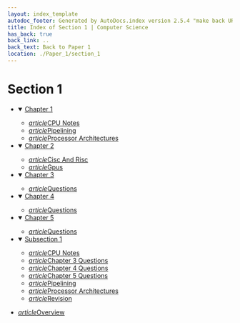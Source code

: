 ```yaml
---
layout: index_template
autodoc_footer: Generated by AutoDocs.index version 2.5.4 "make back URLs relative" ⓒ Starwort, 2020
title: Index of Section 1 | Computer Science
has_back: true
back_link: ..
back_text: Back to Paper 1
location: ./Paper_1/section_1
---
```


# **Section 1**

- <details open><summary><a href='./chapter_1'>Chapter 1</a></summary>

  - <a href='./chapter_1/CPU_notes.html'><i title='MD file' class="material-icons">article</i>CPU Notes</a>
  - <a href='./chapter_1/pipelining.html'><i title='MD file' class="material-icons">article</i>Pipelining</a>
  - <a href='./chapter_1/processor_architectures.html'><i title='MD file' class="material-icons">article</i>Processor Architectures</a>

  </details>
- <details open><summary><a href='./chapter_2'>Chapter 2</a></summary>

  - <a href='./chapter_2/cisc_and_risc.html'><i title='MD file' class="material-icons">article</i>Cisc And Risc</a>
  - <a href='./chapter_2/gpus.html'><i title='MD file' class="material-icons">article</i>Gpus</a>

  </details>
- <details open><summary><a href='./chapter_3'>Chapter 3</a></summary>

  - <a href='./chapter_3/questions.html'><i title='MD file' class="material-icons">article</i>Questions</a>

  </details>
- <details open><summary><a href='./chapter_4'>Chapter 4</a></summary>

  - <a href='./chapter_4/questions.html'><i title='MD file' class="material-icons">article</i>Questions</a>

  </details>
- <details open><summary><a href='./chapter_5'>Chapter 5</a></summary>

  - <a href='./chapter_5/questions.html'><i title='MD file' class="material-icons">article</i>Questions</a>

  </details>
- <details open><summary><a href='./subsection_1'>Subsection 1</a></summary>

  - <a href='./subsection_1/CPU_notes.html'><i title='MD file' class="material-icons">article</i>CPU Notes</a>
  - <a href='./subsection_1/chapter_3_questions.html'><i title='MD file' class="material-icons">article</i>Chapter 3 Questions</a>
  - <a href='./subsection_1/chapter_4_questions.html'><i title='MD file' class="material-icons">article</i>Chapter 4 Questions</a>
  - <a href='./subsection_1/chapter_5_questions.html'><i title='MD file' class="material-icons">article</i>Chapter 5 Questions</a>
  - <a href='./subsection_1/pipelining.html'><i title='MD file' class="material-icons">article</i>Pipelining</a>
  - <a href='./subsection_1/processor_architectures.html'><i title='MD file' class="material-icons">article</i>Processor Architectures</a>
  - <a href='./subsection_1/revision.html'><i title='MD file' class="material-icons">article</i>Revision</a>

  </details>
- <a href='./overview.html'><i title='MD file' class="material-icons">article</i>Overview</a>
